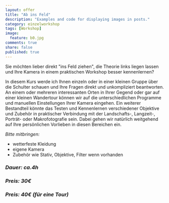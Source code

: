 ```yaml
---
layout: offer
title: "Ab ins Feld"
description: "Examples and code for displaying images in posts."
category: einzelworkshop
tags: [Workshop]
image:
  feature: b0.jpg
comments: true
share: false
published: true
---
```


Sie möchten lieber direkt "ins Feld ziehen", die Theorie links liegen lassen und Ihre Kamera in einem praktischen Workshop besser kennenlernen?

In diesem Kurs werde ich Ihnen einzeln oder in einer kleinen Gruppe über die Schulter schauen und Ihre Fragen direkt und unkompliziert beantworten. An einem oder mehreren interessanten Orten in Ihrer Gegend oder gar auf einer kleinen Wandertour können wir auf die unterschiedlichen Programme und manuellen Einstellungen Ihrer Kamera eingehen. 
Ein weiterer Bestandteil könnte das Testen und Kennenlernen verschiedener Objektive und Zubehör in praktischer Verbindung mit der Landschafts-, Langzeit-, Porträt- oder Makrofotografie sein. Dabei gehen wir natürlich weitgehend auf Ihre persönlichen Vorlieben in diesen Bereichen ein.

*Bitte mitbringen:*

* wetterfeste Kleidung
* eigene Kamera
* Zubehör wie Stativ, Objektive, Filter wenn vorhanden

### *Dauer: ca.4h*

### *Preis: 30€*

### *Preis: 40€ (für eine Tour)*